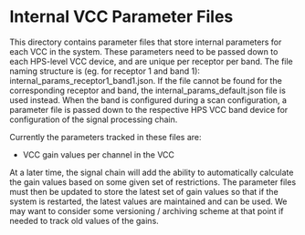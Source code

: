 # Internal VCC Parameter Files

This directory contains parameter files that store internal parameters for each VCC in the system.
These parameters need to be passed down to each HPS-level VCC device, and are unique per receptor per band.
The file naming structure is (eg. for receptor 1 and band 1): internal\_params\_receptor1\_band1.json.
If the file cannot be found for the corresponding receptor and band, the internal\_params\_default.json file is used instead.
When the band is configured during a scan configuration, a parameter file is passed down to the respective
HPS VCC band device for configuration of the signal processing chain.

Currently the parameters tracked in these files are:
* VCC gain values per channel in the VCC

At a later time, the signal chain will add the ability to automatically calculate the gain values based on
some given set of restrictions. The parameter files must then be updated to store the latest set of gain
values so that if the system is restarted, the latest values are maintained and can be used. We may want
to consider some versioning / archiving scheme at that point if needed to track old values of the gains.
